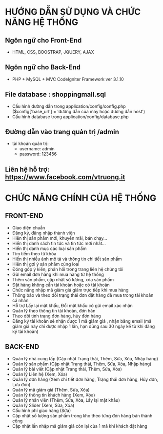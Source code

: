 
# HƯỚNG DẪN SỬ DỤNG VÀ CHỨC NĂNG HỆ THỐNG 


## Ngôn ngữ cho Front-End
- HTML, CSS, BOOSTRAP, JQUERY, AJAX

## Ngôn ngữ cho Back-End
- PHP + MySQL + MVC CodeIgniter Framework ver 3.1.10

## File database : shoppingmall.sql
- Cấu hình đường dẫn trong application/config/config.php ($config['base_url'] = 'đường dẫn của máy hoặc đường dẫn host')
- Cấu hình database trong application/config/database.php 

## Đường dẫn vào trang quản trị /admin
- tài khoản quản trị:
    - username: admin
    - password: 123456

## Liên hệ hỗ trợ: https://www.facebook.com/vtruong.it


# CHỨC NĂNG CHÍNH CỦA HỆ THỐNG


## FRONT-END
-   Giao diện chuẩn
-	Đăng ký, đăng nhập thành viên
-	Hiển thị sản phẩm mới, khuyến mãi, bán chạy...
-	Hiển thị danh sách tin tức và tin tức mới nhất...
-	Hiển thị danh mục các loại sản phẩm
-	Tìm tiếm theo từ khóa
-	Hiển thị nhiều ảnh mô tả và thông tin chi tiết sản phẩm 
-	Hiển thị gợi ý sản phẩm cùng loại
-	Đóng góp ý kiến, phản hồi trong trang liên hệ chúng tôi
-	Gửi email đơn hàng khi mua hàng từ hệ thống
-	Thêm sản phẩm, cập nhật số lượng, xóa sản phẩm
-	Đặt hàng không cần tài khoản hoặc có tài khoản
-	Chức năng nhập mã giảm giá giảm trực tiếp khi mua hàng
-	Thông báo và theo dõi trạng thái đơn đặt hàng đã mua trong tài khoản cá nhân
-	Hỗ trợ Lấy lại mật khẩu, Đổi mật khẩu có gửi email xác nhận
-	Quản lý theo thông tin tài khoản, đơn hàn
-	Theo dõi tình trạng đơn hàng, hủy đơn hàng 
-	Đăng ký tài khoản sẽ nhận được 1 mã giảm giá , nhận bằng email
(mã giảm giá này chỉ được nhập 1 lần, hạn dùng sau 30 ngày kể từ khi đăng ký tài khoản)

## BACK-END
-	Quản lý nhà cung tấp (Cập nhật Trạng thái, Thêm, Sửa, Xóa, Nhập hàng)
-	Quản lý sản phẩm (Cập nhật Trạng thái, Thêm, Sửa, Xóa, Nhập hàng)
-	Quản lý bài viết (Cập nhật Trạng thái, Thêm, Sửa, Xóa)
-	Quản lý Liên hệ (Xem, Xóa)
-	Quản lý đơn hàng (Xem chi tiết đơn hàng, Trạng thái đơn hàng, Hủy đơn, Lưu đơn)
-	Quản lý mã giảm giá (Thêm, Sửa, Xóa)
-	Quản lý thông tin khách hàng (Xem, Xóa)
-	Quản lý nhân viên (Thêm, Sửa, Xóa, Lấy lại mật khẩu)
-	Quản lý Slider (Xem, Sửa, Xóa)
-	Cấu hình phí giao hàng (Sửa)
-	Cập nhật số lượng sản phẩm trong kho theo từng đơn hàng bán thành công
-	Cập nhật lần nhập mã giảm giá còn lại của 1 mã khi khách đặt hàng
